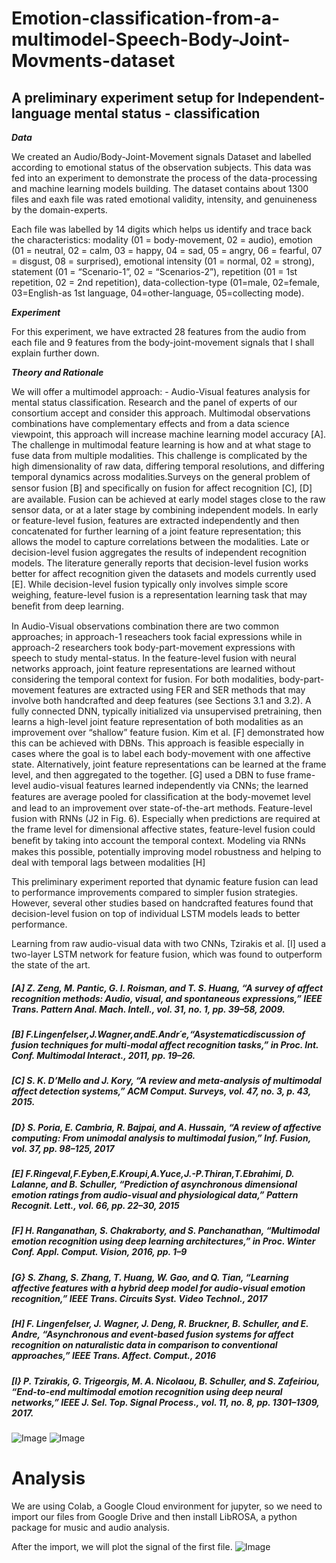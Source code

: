 # Emotion-classification-from-a-multimodel-Speech-Body-Joint-Movments-dataset
## A preliminary experiment setup for Independent-language mental status - classification 

***Data***

We created an Audio/Body-Joint-Movement signals Dataset and labelled according to emotional status of the observation subjects. This data was fed into an experiment to demonstrate the process of the data-processing and machine learning models building. The dataset contains about 1300 files and eaxh file was rated emotional validity, intensity, and genuineness by the domain-experts.

Each file was labelled by 14 digits which helps us identify and trace back the characteristics: modality (01 = body-movement, 02 = audio), emotion (01 = neutral, 02 = calm, 03 = happy, 04 = sad, 05 = angry, 06 = fearful, 07 = disgust, 08 = surprised), emotional intensity (01 = normal, 02 = strong), statement (01 = “Scenario-1”, 02 = “Scenarios-2”), repetition (01 = 1st repetition, 02 = 2nd repetition), data-collection-type (01=male, 02=female, 03=English-as 1st language, 04=other-language, 05=collecting mode).

***Experiment***

For this experiment, we have extracted 28 features from the audio from each file and 9 features from the body-joint-movement signals that I shall explain further down.  

***Theory and Rationale***

We will offer a multimodel approach: - Audio-Visual features analysis for mental status classification. Research and the panel of experts of our consortium accept and consider this approach. Multimodal observations combinations have complementary effects and from a data science viewpoint, this approach will increase machine learning model accuracy [A]. The challenge in multimodal feature learning is how and at what stage to fuse data from multiple modalities. This challenge is complicated by the high dimensionality of raw data, differing temporal resolutions, and differing temporal dynamics across modalities.Surveys on the general problem of sensor fusion [B] and speciﬁcally on fusion for affect recognition [C], [D] are available. Fusion can be achieved at early model stages close to the raw sensor data, or at a later stage by combining independent models. In early or feature-level fusion, features are extracted independently and then concatenated for further learning of a joint feature representation; this allows the model to capture correlations between the modalities. Late or decision-level fusion aggregates the results of independent recognition models. The literature generally reports that decision-level fusion works better for affect recognition given the datasets and models currently used [E]. While decision-level fusion typically only involves simple score weighing, feature-level fusion is a representation learning task that may beneﬁt from deep learning. 

In Audio-Visual observations combination there are two common approaches; in approach-1 reseachers took facial expressions while in approach-2 researchers took body-part-movement expressions with speech to study mental-status. In the feature-level fusion with neural networks approach, joint feature representations are learned without considering the temporal context for fusion. For both modalities, body-part-movement features are extracted using FER and SER methods that may involve both handcrafted and deep features (see Sections 3.1 and 3.2). A fully connected DNN, typically initialized via unsupervised pretraining, then learns a high-level joint feature representation of both modalities as an improvement over “shallow” feature fusion. Kim et al. [F] demonstrated how this can be achieved with DBNs. This approach is feasible especially in cases where the goal is to label each body-movement with one affective state. Alternatively, joint feature representations can be learned at the frame level, and then aggregated to the together. [G] used a DBN to fuse frame-level audio-visual features learned independently via CNNs; the learned features are average pooled for classiﬁcation at the body-movemet level and lead to an improvement over state-of-the-art methods. Feature-level fusion with RNNs (J2 in Fig. 6). Especially when predictions are required at the frame level for dimensional affective states, feature-level fusion could beneﬁt by taking into account the temporal context. Modeling via RNNs makes this possible, potentially improving model robustness and helping to deal with temporal lags between modalities [H]

This preliminary experiment reported that dynamic feature fusion can lead to performance improvements compared to simpler fusion strategies. However, several other studies based on handcrafted features found that decision-level fusion on top of individual LSTM models leads to better performance.

Learning from raw audio-visual data with two CNNs, Tzirakis et al. [I] used a two-layer LSTM network for feature fusion, which was found to outperform the state of the art.

##### [A] ***Z. Zeng, M. Pantic, G. I. Roisman, and T. S. Huang, “A survey of affect recognition methods: Audio, visual, and spontaneous expressions,” IEEE Trans. Pattern Anal. Mach. Intell., vol. 31, no. 1, pp. 39–58, 2009.***
##### [B] ***F.Lingenfelser,J.Wagner,andE.Andr´e,“Asystematicdiscussion of fusion techniques for multi-modal affect recognition tasks,” in Proc. Int. Conf. Multimodal Interact., 2011, pp. 19–26.***
##### [C] ***S. K. D’Mello and J. Kory, “A review and meta-analysis of multimodal affect detection systems,” ACM Comput. Surveys, vol. 47, no. 3, p. 43, 2015.***
##### [D} ***S. Poria, E. Cambria, R. Bajpai, and A. Hussain, “A review of affective computing: From unimodal analysis to multimodal fusion,” Inf. Fusion, vol. 37, pp. 98–125, 2017***
##### [E] ***F.Ringeval,F.Eyben,E.Kroupi,A.Yuce,J.-P.Thiran,T.Ebrahimi, D. Lalanne, and B. Schuller, “Prediction of asynchronous dimensional emotion ratings from audio-visual and physiological data,” Pattern Recognit. Lett., vol. 66, pp. 22–30, 2015***
##### [F] ***H. Ranganathan, S. Chakraborty, and S. Panchanathan, “Multimodal emotion recognition using deep learning architectures,” in Proc. Winter Conf. Appl. Comput. Vision, 2016, pp. 1–9***
##### [G} ***S. Zhang, S. Zhang, T. Huang, W. Gao, and Q. Tian, “Learning affective features with a hybrid deep model for audio-visual emotion recognition,” IEEE Trans. Circuits Syst. Video Technol., 2017***
##### [H] ***F. Lingenfelser, J. Wagner, J. Deng, R. Bruckner, B. Schuller, and E. Andre, “Asynchronous and event-based fusion systems for affect recognition on naturalistic data in comparison to conventional approaches,” IEEE Trans. Affect. Comput., 2016***
##### [I} ***P. Tzirakis, G. Trigeorgis, M. A. Nicolaou, B. Schuller, and S. Zafeiriou, “End-to-end multimodal emotion recognition using deep neural networks,” IEEE J. Sel. Top. Signal Process., vol. 11, no. 8, pp. 1301–1309, 2017.***

![Image](https://github.com/Shahabks/Emotion-classification-from-a-multimodel-Speech-Body-Joint-Movments-dataset/blob/master/EVBM1.jpeg)
![Image](https://github.com/Shahabks/Emotion-classification-from-a-multimodel-Speech-Body-Joint-Movments-dataset/blob/master/EVBM2.jpeg)

# Analysis

We are using Colab, a Google Cloud environment for jupyter, so we need to import our files from Google Drive and then install LibROSA, a python package for music and audio analysis.

After the import, we will plot the signal of the first file.
![Image](https://github.com/Shahabks/Emotion-classification-from-a-multimodel-Speech-Body-Joint-Movments-dataset/blob/master/EVBM3.png)
